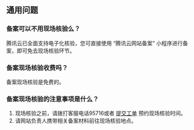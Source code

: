 ## 通用问题

### 备案可以不用现场核验么？

腾讯云已全面支持电子化核验，您可直接使用 “腾讯云网站备案” 小程序进行备案，即可免去现场核验环节。

### 备案现场核验收费吗？

备案现场核验是免费的。


### 备案现场核验的注意事项是什么？

1. 现场核验之前，请拨打客服电话95716或者 [提交工单](https://console.cloud.tencent.com/workorder/category) 预约现场核验时间。
2. 请网站负责人携带相关备案材料前往现场核验地点。 

